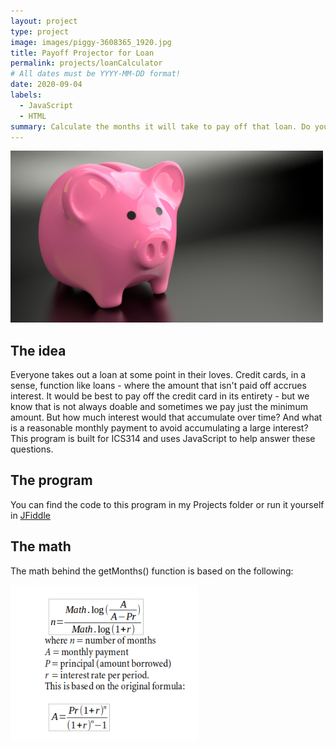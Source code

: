 ```yaml
---
layout: project
type: project
image: images/piggy-3608365_1920.jpg
title: Payoff Projector for Loan
permalink: projects/loanCalculator
# All dates must be YYYY-MM-DD format!
date: 2020-09-04
labels:
  - JavaScript
  - HTML
summary: Calculate the months it will take to pay off that loan. Do you really want to pay just the minimum amount?
---
```

<img width="500" class="cartoon of programmer thinking" src="../images/piggy-3608365_1920.jpg">

## The idea

Everyone takes out a loan at some point in their loves. Credit cards, in a sense, function like loans - where the amount that isn't paid off accrues interest. It would be best to pay off the credit card in its entirety - but we know that is not always doable and sometimes we pay just the minimum amount. But how much interest would that accumulate over time? And what is a reasonable monthly payment to avoid accumulating a large interest? This program is built for ICS314 and uses JavaScript to help answer these questions.

## The program
You can find the code to this program in my Projects folder or run it yourself in [JFiddle](https://jsfiddle.net/butterfreeDay/fLhv640k/)

## The math

The math behind the getMonths() function is based on the following:

<img width="300" class="cartoon of programmer thinking" src="../images/formula.png">
